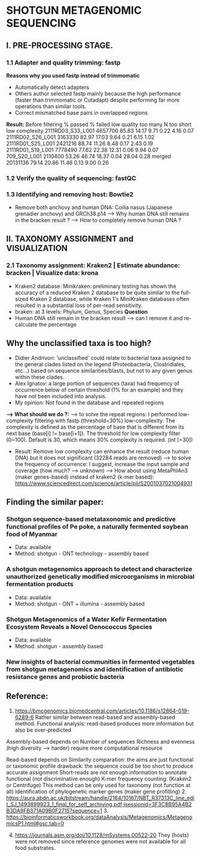 # SHOTGUN METAGENOMIC SEQUENCING

## I. PRE-PROCESSING STAGE.
### 1.1 Adapter and quality trimming: fastp
**Reasons why you used fastp instead of trimmomatic**
- Automatically detect adapters
- Others author selected fastp mainly because the high performance (faster than trimmomatic or Cutadapt) despite performing far more operations than similar tools.
- Correct mismatched base pairs in overlapped regions

**Result:**
	Before filtering	% passed	% failed	low quality	too many N	too short	low complexity
2111RD03_S33_L001	4657700	85.83	14.17	9.71	0.22	4.16	0.07
2111RD02_S26_L001	3163330	82.97	17.03	9.64	0.21	6.15	1.02
2111RD01_S25_L001	2421216	88.74	11.26	8.48	0.17	2.43	0.19
2111RD01_S19_L001	7778490	77.62	22.38	12.31	0.06	9.94	0.07
709_S20_L001	2110400	53.26	46.74	18.37	0.04	28.04	0.28
merged	20131136	79.14	20.86	11.46	0.13	9.00	0.26

### 1.2 Verify the quality of sequencing: fastQC

### 1.3 Identifying and removing host: Bowtie2
- Remove both anchovy and human DNA: Coilia nasus (Japanese grenadier anchovy) and GRCh38.p14
--> Why human DNA still remains in the bracken result ?
--> How to completely remove human DNA ?

## II. TAXONOMY ASSIGNMENT and VISUALIZATION
### 2.1 Taxonomy assignment: Kraken2 | Estimate abundance: bracken | Visualize data: krona   
- Kraken2 database: Minikraken: preliminary testing has shown the accuracy of a reduced Kraken 2 database to be quite similar to the full-sized Kraken 2 database, while Kraken 1's MiniKraken databases often resulted in a substantial loss of per-read sensitivity.
- braken: at 3 levels: Phylum, Genus, Species
**Question**
- Human DNA still remain in the bracken result --> can I remove it and re-calculate the percentage

## Why the unclassified taxa is too high?
- Didier Andrivon: 'unclassified' could relate to bacterial taxa assigned to the general clades listed on the legend (Proteobacteria, Clostridiales, etc...) based on sequence similarities/blasts, but not to any given genus within these clades.
- Alex Ignatov: a large portion of sequences (taxa) had frequency of occurrence below of certain threshold (1% for an example) and they have not been included into analysis.
- My opinion: Not found in the database and repeated regions

 **--> What should we do ?:**
 --> to solve the repeat regions: I performed low-complexity filtering with fastp (threshold=30%)
 low-complexity: The complexity is defined as the percentage of base that is different from its next base (base[i] != base[i+1]).
 The threshold for low complexity filter (0~100). Default is 30, which means 30% complexity is required. (int [=30])
 - Result: Remove low complexity can enhance the result (reduce human DNA) but it does not significant (32284 reads are removed)
 --> to solve the frequency of occurrence: I suggest, increase the input sample and coverage (how much? --> unknown)
 --> How about using MetaPhlAn3 (maker genes-based) instead of kraken2 (k-mer based): https://www.sciencedirect.com/science/article/pii/S2001037021004931

## Finding the similar paper:
### Shotgun sequence-based metataxonomic and predictive functional profiles of Pe poke, a naturally fermented soybean food of Myanmar
- Data: available
- Method: shotgun - ONT technology - assembly based

### A shotgun metagenomics approach to detect and characterize unauthorized genetically modified microorganisms in microbial fermentation products
- Data: available
- Method: shotgun - ONT + illumina - assembly based

### Shotgun Metagenomics of a Water Kefir Fermentation Ecosystem Reveals a Novel Oenococcus Species
- Data: available
- Method: shotgun - assembly based

### New insights of bacterial communities in fermented vegetables from shotgun metagenomics and identification of antibiotic resistance genes and probiotic bacteria

## Reference:
1. https://bmcgenomics.biomedcentral.com/articles/10.1186/s12864-019-6289-6
Rather similar between read-based and assembly-based method. Functional analysis: read-based produces more information but also be over-predicted

Assembly-based depends on
    Number of sequences
    Richness and evenness (high diversity --> harder)
    require more computational resource

Read-based depends on
    Similarity comparation:
        the aims are just functional or taxonomic profile 
        drawback: the sequence could be too short to produce accurate assignment
        Short-reads are not enough information to annotate functional (not discriminative enough)
    K-mer frequency counting: (Kraken2 or Centrifuge)
        This method can be only used for taxonomy (not function at all)
    Identification of phylogenetic marker genes (maker gene profilling)
2. https://aura.abdn.ac.uk/bitstream/handle/2164/10167/NBT_R37313C_line_edit_SJ_1493899923_1_final_for_self_archiving.pdf;jsessionid=3F3C8B95A4B2B3DA9FB371A09B0F2715?sequence=1
3. https://bioinformaticsworkbook.org/dataAnalysis/Metagenomics/MetagenomicsP1.html#gsc.tab=0   

4. https://journals.asm.org/doi/10.1128/mSystems.00522-20
    They (hosts) were not removed since reference genomes were not available for all food substrates.
